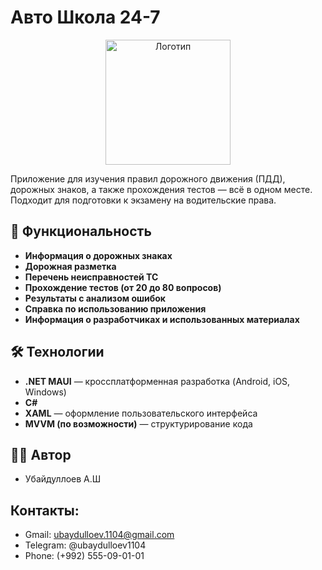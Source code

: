 ﻿# Авто Школа 24-7
<p align="center">
  <img src="Resources\Splash\loga.png" alt="Логотип" width="200"/>
</p>

Приложение для изучения правил дорожного движения (ПДД), дорожных знаков, а также прохождения тестов — всё в одном месте. Подходит для подготовки к экзамену на водительские права.

## 📱 Функциональность

- **Информация о дорожных знаках**
- **Дорожная разметка**
- **Перечень неисправностей ТС**
- **Прохождение тестов (от 20 до 80 вопросов)**
- **Результаты с анализом ошибок**
- **Справка по использованию приложения**
- **Информация о разработчиках и использованных материалах**

## 🛠️ Технологии

- **.NET MAUI** — кроссплатформенная разработка (Android, iOS, Windows)
- **C#**
- **XAML** — оформление пользовательского интерфейса
- **MVVM (по возможности)** — структурирование кода

## 👨‍💻 Автор
- Убайдуллоев А.Ш
 
## Контакты:

- Gmail: ubaydulloev.1104@gmail.com
- Telegram: @ubaydulloev1104
- Phone: (+992) 555-09-01-01